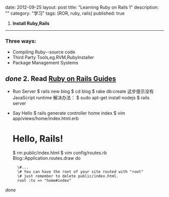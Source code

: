 date: 2012-09-25
layout: post
title: "Learning Ruby on Rails 1"
description: ""
category: "学习"
tags: [ROR, ruby, rails]
published: true

1. **Install Ruby,Rails**
-----------------
### Three ways:
- Compiling Ruby--source code
- Third Party Tools,eg.RVM,RubyInstaller
- Package Management Systems

*done*
2. Read [Ruby on Rails Guides](http://guides.rubyonrails.org/)
------
- Run Server
		$ rails new blog
		$ cd blog
		$ rake db:create
		这步提示没有JavaScript runtime
		解决办法：
		$ sudo apt-get install nodejs
		$ rails server
- Say Hello
		$ rails generate controller home index
		$ vim app/views/home/index.html.erb
		 <h1>Hello, Rails!</h1>
		$ rm public/index.html
		$ vim config/routes.rb
		Blog::Application.routes.draw do

  		\#...
  		\# You can have the root of your site routed with "root"
  		\# just remember to delete public/index.html.
  		root :to => "home#index"
*done*

